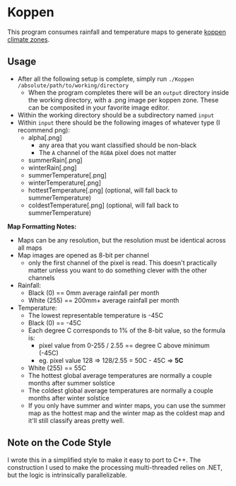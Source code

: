 # Koppen

This program consumes rainfall and temperature maps to generate [koppen climate 
zones](https://en.wikipedia.org/wiki/K%C3%B6ppen_climate_classification).

## Usage

* After all the following setup is complete, simply run `./Koppen /absolute/path/to/working/directory`
    * When the program completes there will be an `output` directory inside the
      working directory, with a .png image per koppen zone. These can be 
      composited in your favorite image editor. 
* Within the working directory should be a subdirectory named `input`
* Within `input` there should be the following images of whatever type 
(I recommend png):
    * alpha[.png]
        * any area that you want classified should be non-black
        * The `A` channel of the `RGBA` pixel does not matter
    * summerRain[.png]
    * winterRain[.png]
    * summerTemperature[.png]
    * winterTemperature[.png]
    * hottestTemperature[.png] (optional, will fall back to summerTemperature)
    * coldestTemperature[.png] (optional, will fall back to summerTemperature)
 
**Map Formatting Notes:**

* Maps can be any resolution, but the resolution must be identical across all maps
* Map images are opened as 8-bit per channel
    * only the first channel of the pixel is read. This doesn't practically 
      matter unless you want to do something clever with the other channels 
* Rainfall:
    * Black (0)   == 0mm average rainfall per month
    * White (255) == 200mm+ average rainfall per month
* Temperature:
    * The lowest representable temperature is -45C
    * Black (0) == -45C
    * Each degree C corresponds to 1% of the 8-bit value, so the formula is:
        * pixel value from 0-255 / 2.55 == degree C above minimum (-45C)
        * eg. pixel value 128 => 128/2.55 = 50C - 45C => **5C**
    * White (255) == 55C
    * The hottest global average temperatures are normally a couple months after 
      summer solstice 
    * The coldest global average temperatures are normally a couple months after 
      winter solstice 
    * If you only have summer and winter maps, you can use the summer map as the 
      hottest map and the winter map as the coldest map and it'll still classify 
      areas pretty well. 

## Note on the Code Style

I wrote this in a simplified style to make it easy to port to C++. The 
construction I used to make the processing multi-threaded relies on .NET, but 
the logic is intrinsically parallelizable.